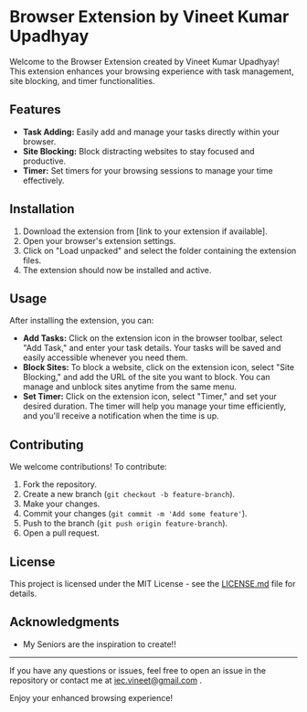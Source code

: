 # Browser Extension by Vineet Kumar Upadhyay

Welcome to the Browser Extension created by Vineet Kumar Upadhyay! This extension enhances your browsing experience with task management, site blocking, and timer functionalities.

## Features
- **Task Adding:** Easily add and manage your tasks directly within your browser.
- **Site Blocking:** Block distracting websites to stay focused and productive.
- **Timer:** Set timers for your browsing sessions to manage your time effectively.

## Installation

1. Download the extension from [link to your extension if available].
2. Open your browser's extension settings.
3. Click on "Load unpacked" and select the folder containing the extension files.
4. The extension should now be installed and active.

## Usage

After installing the extension, you can:
- **Add Tasks:** Click on the extension icon in the browser toolbar, select "Add Task," and enter your task details. Your tasks will be saved and easily accessible whenever you need them.
- **Block Sites:** To block a website, click on the extension icon, select "Site Blocking," and add the URL of the site you want to block. You can manage and unblock sites anytime from the same menu.
- **Set Timer:** Click on the extension icon, select "Timer," and set your desired duration. The timer will help you manage your time efficiently, and you'll receive a notification when the time is up.

## Contributing

We welcome contributions! To contribute:
1. Fork the repository.
2. Create a new branch (`git checkout -b feature-branch`).
3. Make your changes.
4. Commit your changes (`git commit -m 'Add some feature'`).
5. Push to the branch (`git push origin feature-branch`).
6. Open a pull request.

## License

This project is licensed under the MIT License - see the [LICENSE.md](LICENSE.md) file for details.

## Acknowledgments

- My Seniors are the inspiration to create!!

---

If you have any questions or issues, feel free to open an issue in the repository or contact me at iec.vineet@gmail.com .

Enjoy your enhanced browsing experience!